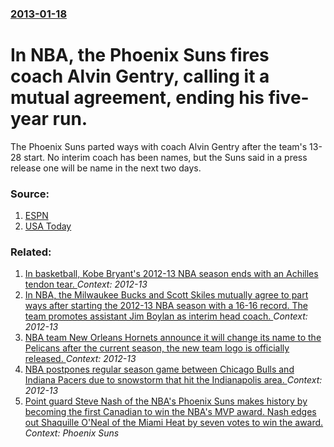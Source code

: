 ### [2013-01-18](/news/2013/01/18/index.md)

# In NBA, the Phoenix Suns fires coach Alvin Gentry, calling it a mutual agreement, ending his five-year run. 

The Phoenix Suns parted ways with coach Alvin Gentry after the team&#39;s 13-28 start. No interim coach has been names, but the Suns said in a press release one will be name in the next two days.


### Source:

1. [ESPN](http://espn.go.com/nba/story/_/id/8857447/the-phoenix-suns-parted-ways-coach-alvin-gentry)
2. [USA Today](http://www.usatoday.com/story/sports/nba/suns/2013/01/18/phoenix-suns-fire-alvin-gentry/1845677/)

### Related:

1. [In basketball, Kobe Bryant's 2012-13 NBA season ends with an Achilles tendon tear. ](/news/2013/04/13/in-basketball-kobe-bryant-s-2012a13-nba-season-ends-with-an-achilles-tendon-tear.md) _Context: 2012-13_
2. [In NBA, the Milwaukee Bucks and Scott Skiles mutually agree to part ways after starting the 2012-13 NBA season with a 16-16 record. The team promotes assistant Jim Boylan as interim head coach. ](/news/2013/01/8/in-nba-the-milwaukee-bucks-and-scott-skiles-mutually-agree-to-part-ways-after-starting-the-2012a13-nba-season-with-a-16a16-record-the.md) _Context: 2012-13_
3. [NBA team New Orleans Hornets announce it will change its name to the Pelicans after the current season, the new team logo is officially released. ](/news/2013/01/24/nba-team-new-orleans-hornets-announce-it-will-change-its-name-to-the-pelicans-after-the-current-season-the-new-team-logo-is-officially-rele.md) _Context: 2012-13_
4. [NBA postpones regular season game between Chicago Bulls and Indiana Pacers due to snowstorm that hit the Indianapolis area. ](/news/2012/12/26/nba-postpones-regular-season-game-between-chicago-bulls-and-indiana-pacers-due-to-snowstorm-that-hit-the-indianapolis-area.md) _Context: 2012-13_
5. [ Point guard Steve Nash of the NBA's Phoenix Suns makes history by becoming the first Canadian to win the NBA's MVP award. Nash edges out Shaquille O'Neal of the Miami Heat by seven votes to win the award. ](/news/2005/05/8/point-guard-steve-nash-of-the-nba-s-phoenix-suns-makes-history-by-becoming-the-first-canadian-to-win-the-nba-s-mvp-award-nash-edges-out-sh.md) _Context: Phoenix Suns_
